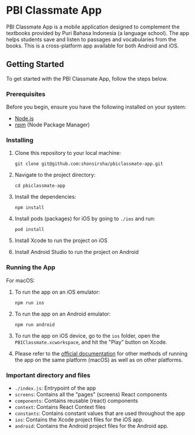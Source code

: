 # PBI Classmate App

PBI Classmate App is a mobile application designed to complement the textbooks provided by Puri Bahasa Indonesia (a language school). The app helps students save and listen to passages and vocabularies from the books. This is a cross-platform app available for both Android and iOS.

## Getting Started

To get started with the PBI Classmate App, follow the steps below.

### Prerequisites

Before you begin, ensure you have the following installed on your system:

- [Node.js](https://nodejs.org/en/download/)
- [npm](https://www.npmjs.com/get-npm) (Node Package Manager)

### Installing

1. Clone this repository to your local machine:

   ```
   git clone git@github.com:shonsirsha/pbiclassmate-app.git
   ```

2. Navigate to the project directory:

   ```
   cd pbiclassmate-app
   ```

3. Install the dependencies:

   ```
   npm install
   ```

4. Install pods (packages) for iOS by going to `./ios` and run:

    ```
    pod install
    ```

 5. Install Xcode to run the project on iOS

 6. Install Android Studio to run the project on Android

### Running the App

For macOS:

1. To run the app on an iOS emulator:

   ```
   npm run ios
   ```

3. To run the app on an Android emulator:

   ```
   npm run android
   ```

3. To run the app on iOS device, go to the `ios` folder, open the `PBIClassmate.xcworkspace`, and hit the "Play" button on Xcode.

4. Please refer to the [official documentation](https://reactnative.dev/docs/running-on-device?platform=android) for other methods of running the app on the same platform (macOS) as well as on other platforms.

### Important directory and files

- `./index.js`: Entrypoint of the app
- `screens`: Contains all the "pages" (screens) React components
- `components`: Contains reusable (react) components
- `context`: Contains React Context files
- `constants`: Contains constant values that are used throughout the app
- `ios`: Contains the Xcode project files for the iOS app.
- `android`: Contains the Android project files for the Android app.